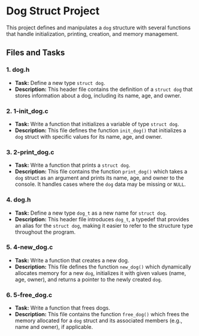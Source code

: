 # Dog Struct Project

This project defines and manipulates a `dog` structure with several functions that handle initialization, printing, creation, and memory management.

## Files and Tasks

### 1. **dog.h**  
- **Task:** Define a new type `struct dog`.
- **Description:** This header file contains the definition of a `struct dog` that stores information about a dog, including its name, age, and owner.

### 2. **1-init_dog.c**  
- **Task:** Write a function that initializes a variable of type `struct dog`.
- **Description:** This file defines the function `init_dog()` that initializes a `dog` struct with specific values for its name, age, and owner.

### 3. **2-print_dog.c**  
- **Task:** Write a function that prints a `struct dog`.
- **Description:** This file contains the function `print_dog()` which takes a `dog` struct as an argument and prints its name, age, and owner to the console. It handles cases where the `dog` data may be missing or `NULL`.

### 4. **dog.h**  
- **Task:** Define a new type `dog_t` as a new name for `struct dog`.
- **Description:** This header file introduces `dog_t`, a typedef that provides an alias for the `struct dog`, making it easier to refer to the structure type throughout the program.

### 5. **4-new_dog.c**  
- **Task:** Write a function that creates a new dog.
- **Description:** This file defines the function `new_dog()` which dynamically allocates memory for a new `dog`, initializes it with given values (name, age, owner), and returns a pointer to the newly created `dog`.

### 6. **5-free_dog.c**  
- **Task:** Write a function that frees dogs.
- **Description:** This file contains the function `free_dog()` which frees the memory allocated for a `dog` struct and its associated members (e.g., name and owner), if applicable.